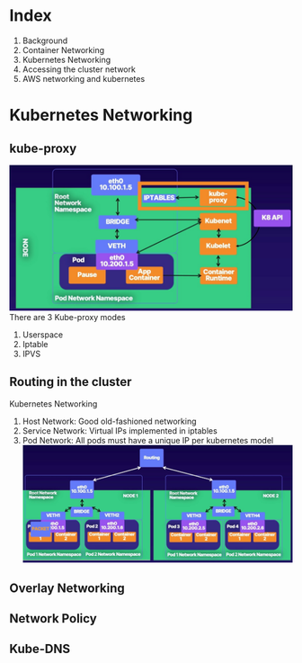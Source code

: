 # Index
1. Background
2. Container Networking
3. Kubernetes Networking
4. Accessing the cluster network
5. AWS networking and kubernetes 

# Kubernetes Networking
## kube-proxy
![img](./img/kube-proxy.jpg)
There are 3 Kube-proxy modes
1. Userspace
2. Iptable
3. IPVS

## Routing in the cluster
Kubernetes Networking
1. Host Network: Good old-fashioned networking
2. Service Network: Virtual IPs implemented in iptables
3. Pod Network: All pods must have a unique IP per kubernetes model
![img](./img/routing-in-cluster.jpg)

## Overlay Networking

## Network Policy

## Kube-DNS
